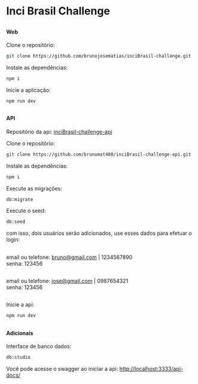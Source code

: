 # Inci Brasil Challenge

##

#### Web
Clone o repositório:
```bash
git clone https://github.com/brunojosematias/inciBrasil-challenge.git
```

Instale as dependências:
```bash
npm i
```

Inicie a aplicação:
```bash
npm run dev
```
##

#### API
Repositório da api:
<a href="https://github.com/brunomat480/inciBrasil-challenge-api">inciBrasil-challenge-api</a>

Clone o repositório:
```bash
git clone https://github.com/brunomat480/inciBrasil-challenge-api.git
```

Instale as dependências:
```bash
npm i
```

Execute as migrações:
```bash
db:migrate
```

Execute o seed:
```bash
db:seed
```
com isso, dois usuários serão adicionados, use esses dados para efetuar o login:
##
email ou telefone: bruno@gmail.com | 1234567890 <br/>
senha: 123456
##
email ou telefone: jose@gmail.com | 0987654321 <br/>
senha: 123456
##

Inicie a api:
```bash
npm run dev
```

##

#### Adicionais
Interface de banco dados:
```bash
db:studio
```

Você pode acesse o swagger ao iniciar a api:
<a href="http://localhost:3333/api-docs/">http://localhost:3333/api-docs/</a>
